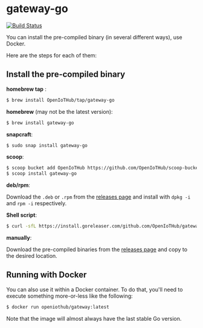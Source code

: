 # gateway-go
[![Build Status](https://travis-ci.com/OpenIoTHub/gateway-go.svg?branch=master)](https://travis-ci.com/OpenIoTHub/gateway-go)

You can install the pre-compiled binary (in several different ways),
use Docker.

Here are the steps for each of them:

## Install the pre-compiled binary

**homebrew tap** :

```sh
$ brew install OpenIoTHub/tap/gateway-go
```

**homebrew** (may not be the latest version):

```sh
$ brew install gateway-go
```

**snapcraft**:

```sh
$ sudo snap install gateway-go
```

**scoop**:

```sh
$ scoop bucket add OpenIoTHub https://github.com/OpenIoTHub/scoop-bucket.git
$ scoop install gateway-go
```

**deb/rpm**:

Download the `.deb` or `.rpm` from the [releases page][releases] and
install with `dpkg -i` and `rpm -i` respectively.

**Shell script**:

```sh
$ curl -sfL https://install.goreleaser.com/github.com/OpenIoTHub/gateway-go.sh | sh
```

**manually**:

Download the pre-compiled binaries from the [releases page][releases] and
copy to the desired location.

## Running with Docker

You can also use it within a Docker container. To do that, you'll need to
execute something more-or-less like the following:

```sh
$ docker run openiothub/gateway:latest
```

Note that the image will almost always have the last stable Go version.

[releases]: https://github.com/OpenIoTHub/gateway-go/releases
